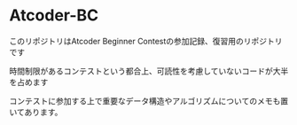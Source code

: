 # Atcoder-BC

このリポジトリはAtcoder Beginner Contestの参加記録、復習用のリポジトリです

時間制限があるコンテストという都合上、可読性を考慮していないコードが大半を占めます

コンテストに参加する上で重要なデータ構造やアルゴリズムについてのメモも置いてあります。

